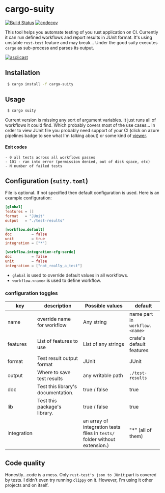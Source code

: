 # cargo-suity

[![Build Status](https://dev.azure.com/andoriyu/cargo-suity/_apis/build/status/andoriyu.cargo-suity?branchName=master)](https://dev.azure.com/andoriyu/cargo-suity/_build/latest?definitionId=3&branchName=master)
[![codecov](https://codecov.io/gh/andoriyu/cargo-suity/branch/master/graph/badge.svg)](https://codecov.io/gh/andoriyu/cargo-suity)

This tool helps you automate testing of you rust application on CI. Currently it can run defined workflows and 
report results in JUnit format. It's using unstable `rust-test` feature and may break... Under the good suity executes
 `cargo` as sub-process and parses its output.

[![asciicast](https://asciinema.org/a/IXmGVIpJzg3lzyBCpYWe3bwwq.svg)](https://asciinema.org/a/IXmGVIpJzg3lzyBCpYWe3bwwq)

## Installation

```sh
 $ cargo install -f cargo-suity
```

## Usage
```sh
 $ cargo suity
```

Current version is missing any sort of argument variables. It just runs all of workflows it could find.
 Which probably covers most of the use cases... In order to view JUnit file you probably need support of your CI
  (click on azure pipelines badge to see what I'm talking about) or some kind of [viewer](http://lukejpreston.github.io/junit_viewer/).
 
#### Exit codes
    - 0 all tests across all workflows passes
    - 101 - ran into error (permission denied, out of disk space, etc)
    - N number of failed tests


## Configuration (`suity.toml`)

File is optional. If not specified then default configuration is used. Here is an example configuration: 
```toml
[global]
features = []
format   = "JUnit"
output   = "./test-results"

[workflow.default]
doc         = false
unit        = true
integration = ["*"]

[workflow.integration-cfg-serde]
doc         = false
unit        = false
integration = ["not_really_a_test"]
```

 - `global` is used to override default values in all workflows.
 - `workflow.<name>` is used to define workflow.
### configuration toggles
| key          	| description                        	| Possible values                                                             	| default                        	|
|--------------	|------------------------------------	|-----------------------------------------------------------------------------	|--------------------------------	|
| name         	| override name for  workflow         	| Any string                                                                  	| name part in `workflow.<name>` 	|
| features     	| List of features to use            	| List of any strings                                                         	| crate's default features       	|
| format       	| Test result output format          	| JUnit                                                                       	| JUnit                          	|
| output       	| Where to save test results         	| any writable path                                                           	| `./test-results`               	|
| doc          	| Test this library's documentation. 	| true / false                                                                	| true                           	|
| lib          	| Test this package's library.       	| true / false                                                                	| true                           	|
| integration 	|                                    	| an array of  integration tests files in `tests/` folder without extension.) 	| "*" (all of them)              	|

## Code quality

Honestly...code is a mess. Only `rust-test's json to JUnit` part is covered by tests. I didn't even try running
 `clippy` on it.  However, I'm using it other projects and on itself. 